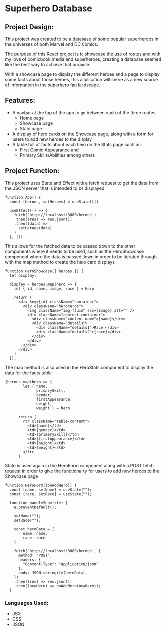 # Superhero Database

## Project Design:
This project was created to be a database of some popular superheroes in the universes of both Marvel and DC Comics.

The purpose of this React project is to showcase the use of routes and with my love of comicbook media and superheroes, creating a database seemed like the best way to achieve that purpose. 

With a showcase page to display the different heroes and a page to display some facts about those heroes, this application will serve as a new source of information in the superhero fan landscape.

## Features:
* A navbar at the top of the app to go between each of the three routes: 
    * Home page
    * Showcase page
    * Stats page
* A display of hero cards on the Showcase page, along with a form for users to add new heroes to the display
* A table full of facts about each hero on the Stats page such as:
    * First Comic Appearance and
    * Primary Skills/Abilities
among others

## Project Function: 
This project uses State and Effect with a fetch request to get the data from the JSON server that is intended to be displayed
```JSX
function App() {
  const [heroes, setHeroes] = useState([])
  
  useEffect(() => {
    fetch('http://localhost:3000/heroes')
    .then((res) => res.json())
    .then((data) => 
      setHeroes(data)
    )
  }, [])
```

This allows for the fetched data to be passed down to the other components where it needs to be used, such as the HeroShowcase component where the data is passed down in order to be iterated through with the map method to create the hero card displays
```JSX
function HeroShowcase({ heroes }) {
  let display;

  display = heroes.map(hero => {
    let { id, name, image, race } = hero
    
    return (
      <div key={id} className="container">
        <div className="herocards">
          <img className="img-fluid" src={image} alt="" />
          <div className="content-container">
            <div className="content-name">{name}</div>
            <div className="details">
              <div className="details1">Race:</div>
              <div className="details2">{race}</div>
            </div>
          </div>
        </div>
      </div>
    )
  });
```

The map method is also used in the HeroStats component to display the data for the facts table
```JSX
{heroes.map(hero => {
        let { name, 
              primarySkill, 
              gender, 
              firstAppearance, 
              height, 
              weight } = hero

      return (
        <tr className="table-content">
          <td>{name}</td>
          <td>{gender}</td>
          <td>{primarySkill}</td>
          <td>{firstAppearance}</td>
          <td>{height}</td>
          <td>{weight}</td>
        </tr>
      )
```

State is used again in the HeroForm component along with a POST fetch request in order to give the functionality for users to add new heroes to the Showcase page
```JSX
function HeroForm({onAddHero}) {
  const [name, setName] = useState("");
  const [race, setRace] = useState("");

  function handleSubmit(e) {
    e.preventDefault();

    setName("");
    setRace("");

    const heroData = {
        name: name,
        race: race
    }
    
    fetch('http://localhost:3000/heroes', {
      method: "POST",
      headers: {
        "Content-Type": "application/json"
      },
      body: JSON.stringify(heroData),
    })
    .then((res) => res.json())
    .then((newHero) => onAddHero(newHero));
  }
```

### Languages Used:
* JSX
* CSS
* JSON